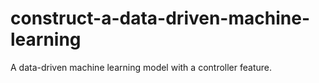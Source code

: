 # construct-a-data-driven-machine-learning
A data-driven machine learning model with a controller feature.
